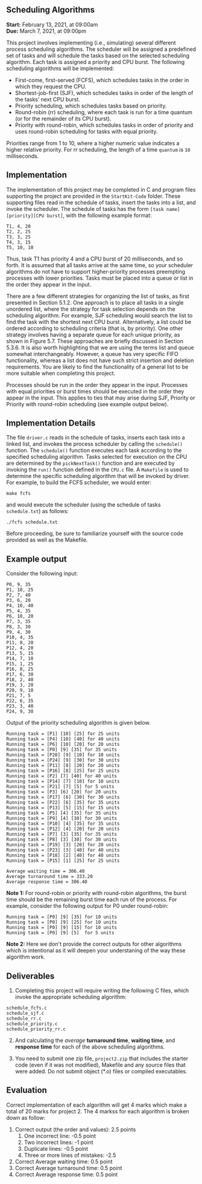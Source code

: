 ## Scheduling Algorithms
**Start:** February 13, 2021, at 09:00am   
**Due:** March 7, 2021, at 09:00pm

This project involves implementing (i.e., simulating) several different process scheduling algorithms. 
The scheduler will be assigned a predefined set of tasks and will schedule the tasks based on the selected scheduling 
algorithm. Each task is assigned a priority and CPU burst. The following scheduling algorithms will be implemented:

* First-come, first-served (FCFS), which schedules tasks in the order in which they request the CPU.
* Shortest-job-first (SJF), which schedules tasks in order of the length of the tasks’ next CPU burst.
* Priority scheduling, which schedules tasks based on priority. 
* Round-robin (rr) scheduling, where each task is run for a time quantum (or for the remainder of its CPU burst).
* Priority with round-robin, which schedules tasks in order of priority and uses round-robin scheduling for tasks with equal priority.

Priorities range from 1 to 10, where a higher numeric value indicates a higher relative priority. 
For rr scheduling, the length of a time `quantum` is `10` milliseconds.

## Implementation
The implementation of this project may be completed in C and program files supporting the project are 
provided in the `StartKit-Code` folder. These supporting files read in the schedule of tasks, 
insert the tasks into a list, and invoke the scheduler. The schedule of tasks has the form 
`[task name][priority][CPU burst]`, with the following example format:  
    
    T1, 4, 20   
    T2, 2, 25   
    T3, 3, 25   
    T4, 3, 15   
    T5, 10, 10  
    
Thus, task T1 has priority 4 and a CPU burst of 20 milliseconds, and so forth. It is assumed that all tasks arrive at 
the same time, so your scheduler algorithms do not have to support higher-priority processes preempting processes with 
lower priorities. Tasks must be placed into a queue or list in the order they appear in the input.

There are a few different strategies for organizing the list of tasks, as first presented in Section 5.1.2. One approach 
is to place all tasks in a single unordered list, where the strategy for task selection depends on the scheduling
algorithm. For example, SJF scheduling would search the list to find the task with the shortest next CPU burst. 
Alternatively, a list could be ordered according to scheduling criteria (that is, by priority). One other strategy 
involves having a separate queue for each unique priority, as shown in Figure 5.7. These approaches are briefly 
discussed in Section 5.3.6. It is also worth highlighting that we are using the terms list and queue somewhat 
interchangeably. However, a queue has very specific FIFO functionality, whereas a list does not have such strict 
insertion and deletion requirements. You are likely to find the functionality of a general list to be more suitable 
when completing this project.

Processes should be run in the order they appear in the input. Processes with equal priorities or burst times should be 
executed in the order they appear in the input. This applies to ties that may arise during SJF, Priority or Priority 
with round-robin scheduling (see example output below).

## Implementation Details
The file `driver.c` reads in the schedule of tasks, inserts each task into a linked list, and invokes the process 
scheduler by calling the `schedule()` function. The `schedule()` function executes each task according to the specified 
scheduling algorithm. Tasks selected for execution on the CPU are determined by the `pickNextTask()` function and are 
executed by invoking the `run()` function defined in the `CPU.c` file. A `Makefile` is used to determine the specific 
scheduling algorithm that will be invoked by driver. For example, to build the FCFS scheduler, we would enter:
        
    make fcfs  
and would execute the scheduler (using the schedule of tasks `schedule.txt`) as follows:  
    
    ./fcfs schedule.txt 
Before proceeding, be sure to familiarize yourself with the source code provided as well as the Makefile.

## Example output

Consider the following input:

    P0, 9, 35
    P1, 10, 25
    P2, 7, 40
    P3, 6, 20
    P4, 10, 40
    P5, 4, 35
    P6, 10, 20
    P7, 3, 35
    P8, 3, 30
    P9, 4, 30
    P10, 4, 35
    P11, 8, 20
    P12, 4, 20
    P13, 5, 15
    P14, 7, 10
    P15, 1, 25
    P16, 8, 25
    P17, 6, 30
    P18, 2, 40
    P19, 3, 20
    P20, 9, 10
    P21, 7, 5
    P22, 6, 35
    P23, 3, 40
    P24, 9, 30



Output of the priority scheduling algorithm is given below.


    Running task = [P1] [10] [25] for 25 units
    Running task = [P4] [10] [40] for 40 units
    Running task = [P6] [10] [20] for 20 units
    Running task = [P0] [9] [35] for 35 units
    Running task = [P20] [9] [10] for 10 units
    Running task = [P24] [9] [30] for 30 units
    Running task = [P11] [8] [20] for 20 units
    Running task = [P16] [8] [25] for 25 units
    Running task = [P2] [7] [40] for 40 units
    Running task = [P14] [7] [10] for 10 units
    Running task = [P21] [7] [5] for 5 units
    Running task = [P3] [6] [20] for 20 units
    Running task = [P17] [6] [30] for 30 units
    Running task = [P22] [6] [35] for 35 units
    Running task = [P13] [5] [15] for 15 units
    Running task = [P5] [4] [35] for 35 units
    Running task = [P9] [4] [30] for 30 units
    Running task = [P10] [4] [35] for 35 units
    Running task = [P12] [4] [20] for 20 units
    Running task = [P7] [3] [35] for 35 units
    Running task = [P8] [3] [30] for 30 units
    Running task = [P19] [3] [20] for 20 units
    Running task = [P23] [3] [40] for 40 units
    Running task = [P18] [2] [40] for 40 units
    Running task = [P15] [1] [25] for 25 units

    Average waiting time = 306.40
    Average turnaround time = 333.20
    Average response time = 306.40


**Note 1:** For round-robin or priority with round-robin algorithms, the burst time should be the remaining burst time each run of the process. For example, consider the following output for P0 under round-robin:

    Running task = [P0] [9] [35] for 10 units
    Running task = [P0] [9] [25] for 10 units
    Running task = [P0] [9] [15] for 10 units
    Running task = [P0] [9] [5]  for 5 units

**Note 2:** Here we don't provide the correct outputs for other algorithms which is intentional as it will deepen your understaning of the way these algorithm work. 




## Deliverables

1. Completing this project will require writing the following C files, which invoke the appropriate scheduling 
algorithm:
```    
schedule_fcfs.c   
schedule_sjf.c   
schedule_rr.c   
schedule_priority.c     
schedule_priority_rr.c   
``` 
2. And calculating the *average* **turnaround time**, **waiting time**, and **response time** for each of the above scheduling algorithms.

3. You need to submit one zip file, `project2.zip` that includes the starter code (even if it was not modified), 
Makefile and any source files that were added. Do not submit object (*.o) files or compiled executables.

## Evaluation
Correct implementation of each algorithm will get 4 marks which make a total of 20 marks for project 2. The 4 markss for each algorithm is broken down as follow:
1. Correct output (the order and values): 2.5 points
   1. One incorrect line: -0.5 point
   2. Two incorrect lines: -1   point
   3. Duplicate lines: -0.5 point
   4. Three or more lines of mistakes: -2.5
2. Correct Average waiting time: 0.5 point
3. Correct Average turnaround time: 0.5 point
4. Correct Average response time: 0.5 point